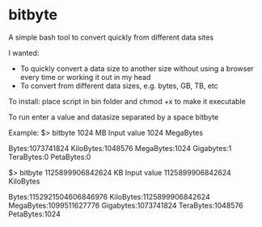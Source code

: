 # bitbyte
A simple bash tool to convert quickly from different data sites

I wanted:
- To quickly convert a data size to another size without using a browser every time or working it out in my head
- To convert from different data sizes, e.g. bytes, GB, TB, etc 

To install: place script in bin folder and chmod +x to make it executable

To run enter a value and datasize separated by a space
bitbyte <value> <datasize>


Example:
$> bitbyte 1024 MB
Input  value 1024 MegaBytes

Bytes:1073741824
KiloBytes:1048576
MegaBytes:1024
Gigabytes:1
TeraBytes:0
PetaBytes:0

$> bitbyte 1125899906842624 KB
Input  value 1125899906842624 KiloBytes

Bytes:1152921504606846976
KiloBytes:1125899906842624
MegaBytes:1099511627776
Gigabytes:1073741824
TeraBytes:1048576
PetaBytes:1024


